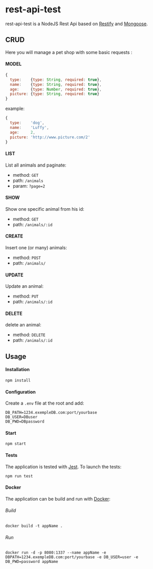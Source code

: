 # rest-api-test
rest-api-test is a NodeJS Rest Api based on [Restify](https://github.com/restify/node-restify) and [Mongoose](https://github.com/Automattic/mongoose).

## CRUD
Here you will manage a pet shop with some basic requests :

#### MODEL
```javascript
{
  type:    {type: String, required: true},
  name:    {type: String, required: true},
  age:     {type: Number, required: true},
  picture: {type: String, required: true}
}
```
example:
```javascript
{
  type:    'dog',
  name:    'Luffy',
  age:     2,
  picture: 'http://www.picture.com/2'
}
```

#### LIST
List all animals and paginate:

* method: `GET`
* path: `/animals`
* param: `?page=2`

#### SHOW
Show one specific animal from his id:

* method: `GET`
* path: `/animals/:id`

#### CREATE
Insert one (or many) animals:

* method: `POST`
* path: `/animals/`

#### UPDATE
Update an animal:

* method: `PUT`
* path: `/animals/:id`

#### DELETE
delete an animal:

* method: `DELETE`
* path: `/animals/:id`

## Usage
#### Installation

```
npm install
```
#### Configuration
Create a `.env` file at the root and add:
```
DB_PATH=1234.exempleDB.com:port/yourbase
DB_USER=DBuser
DB_PWD=DBpassword
```

#### Start
```
npm start
```

#### Tests
The application is tested with [Jest](https://facebook.github.io/jest/).
To launch the tests:
```
npm run test
```

#### Docker
The application can be build and run with [Docker](https://www.docker.com/):

###### Build

```
docker build -t appName .
```

###### Run

```
docker run -d -p 8080:1337 --name appName -e DBPATH=1234.exempleDB.com:port/yourbase -e DB_USER=user -e DB_PWD=password appName
```
